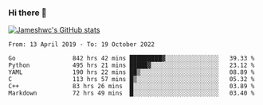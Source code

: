 ### Hi there 👋

[![Jameshwc's GitHub stats](https://github-readme-stats.vercel.app/api?username=jameshwc)](https://github.com/anuraghazra/github-readme-stats)

<!--START_SECTION:waka-->

```text
From: 13 April 2019 - To: 19 October 2022

Go                842 hrs 42 mins █████████▓░░░░░░░░░░░░░░░   39.33 %
Python            495 hrs 21 mins █████▓░░░░░░░░░░░░░░░░░░░   23.12 %
YAML              190 hrs 22 mins ██▒░░░░░░░░░░░░░░░░░░░░░░   08.89 %
C                 113 hrs 57 mins █▒░░░░░░░░░░░░░░░░░░░░░░░   05.32 %
C++               83 hrs 26 mins  █░░░░░░░░░░░░░░░░░░░░░░░░   03.89 %
Markdown          72 hrs 49 mins  █░░░░░░░░░░░░░░░░░░░░░░░░   03.40 %
```

<!--END_SECTION:waka-->